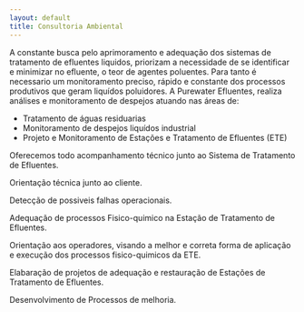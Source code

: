 ```yaml
---
layout: default
title: Consultoria Ambiental
---
```


A constante busca pelo aprimoramento e adequação dos sistemas de tratamento de efluentes liquidos, priorizam a necessidade de se identificar e minimizar no efluente, o teor de agentes poluentes.
Para tanto é necessario um monitoramento preciso, rápido e constante dos processos produtivos que geram liquídos poluidores.
A Purewater Efluentes, realiza análises e monitoramento de despejos atuando nas áreas de:

- Tratamento de águas residuarias
- Monitoramento de despejos liquídos industrial
- Projeto e Monitoramento de Estações e Tratamento de Efluentes (ETE)

Oferecemos todo acompanhamento técnico junto ao Sistema de Tratamento de Efluentes.

Orientação técnica junto ao cliente.

Detecção de possiveis falhas operacionais.

Adequação de processos Fisico-quimico na Estação de Tratamento de Efluentes.

Orientação aos operadores, visando a melhor e correta forma de aplicação e execução dos processos fisico-quimicos da ETE.

Elabaração de projetos de adequação e restauração de Estações de Tratamento de Efluentes.

Desenvolvimento de Processos de melhoria.
